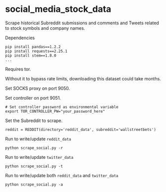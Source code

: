 # social_media_stock_data
Scrape historical Subreddit submissions and comments and Tweets related to stock symbols and company names.

Dependencies
```
pip install pandas==1.2.2
pip install requests==2.25.1
pip install stem==1.8.0
...
```

Requires tor.

Without it to bypass rate limits, downloading this dataset could take months.

Set SOCKS proxy on port 9050.

Set controller on port 9051.
```
# Set controller password as environmental variable
export TOR_CONTROLLER_PW="your_password_here"
```

Set the Subreddit to scrape.
```
reddit = REDDIT(directory='reddit_data', subreddit='wallstreetbets')
```

Run to write/update `reddit_data`
```
python scrape_social.py -r
```

Run to write/update `twitter_data`
```
python scrape_social.py -t
```

Run to write/update both `reddit_data` and `twitter_data`
```
python scrape_social.py -a
```
